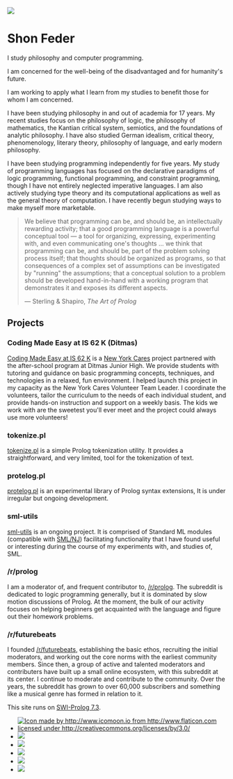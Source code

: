 <div id="header">

<img src="/f/media/indescriptum-logo.png" id="logo">

# Shon Feder

</div>

<div id="statement" class="main-category">

<div id="bio">

I study philosophy and computer programming. 

I am concerned for the well-being of the disadvantaged and for humanity's future.

I am working to apply what I learn from my studies to benefit those for whom I
am concerned.

I have been studying philosophy in and out of academia for 17 years. My recent
studies focus on the philosophy of logic, the philosophy of mathematics, the
Kantian critical system, semiotics, and the foundations of analytic philosophy.
I have also studied German idealism, critical theory, phenomenology, literary
theory, philosophy of language, and early modern philosophy.

I have been studying programming independently for five years. My study of
programming languages has focused on the declarative paradigms of logic
programming, functional programming, and constraint programming, though I have
not entirely neglected imperative languages. I am also actively studying type
theory and its computational applications as well as the general theory of
computation. I have recently begun studying ways to make myself more marketable.

</div>

<div id="epigraph" class="main-category">

> We believe that programming can be, and should be, an intellectually rewarding
> activity; that a good programming language is a powerful conceptual tool
> &mdash; a tool for organizing, expressing, experimenting with, and even
> communicating one's thoughts ... we think that programming can be, and should
> be, part of the problem solving process itself; that thoughts should be
> organized as programs, so that consequences of a complex set of assumptions
> can be investigated by "running" the assumptions; that a conceptual solution
> to a problem should be developed hand-in-hand with a working program that
> demonstrates it and exposes its different aspects. 
> 
> &mdash; Sterling & Shapiro, *The Art of Prolog*

</div>

</div>

<div id="projects" class="main-category">

## Projects

### Coding Made Easy at IS 62 K (Ditmas)

[Coding Made Easy at IS 62 K](https://www.newyorkcares.org/projects/coding-made-easy-62-k-ditmas-7)
is a [New York Cares](https://www.newyorkcares.org/) project partnered with the
after-school program at Ditmas Junior High. We provide students with tutoring
and guidance on basic programming concepts, techniques, and technologies in a
relaxed, fun environment. I helped launch this project in my capacity as the New
York Cares Volunteer Team Leader. I coordinate the volunteers, tailor the
curriculum to the needs of each individual student, and provide hands-on
instruction and support on a weekly basis. The kids we work with are the
sweetest you'll ever meet and the project could always use more volunteers!

### tokenize.pl

[tokenize.pl](https://github.com/aBathologist/tokenize) is a simple Prolog
tokenization utility. It provides a straightforward, and very limited, tool for
the tokenization of text.

### protelog.pl

[protelog.pl](https://github.com/aBathologist/protelog) is an experimental
library of Prolog syntax extensions, It is under irregular but ongoing
development.

### sml-utils

[sml-utils](https://github.com/aBathologist/sml-utils) is an ongoing project. It
is comprised of Standard ML modules (compatible with
[SML/NJ](http://www.smlnj.org)) facilitating functionality that I have found
useful or interesting during the course of my experiments with, and studies of,
SML.

### /r/prolog

I am a moderator of, and frequent contributor to,
[/r/prolog](https://www.reddit.com/r/prolog). The subreddit is dedicated to logic
programming generally, but it is dominated by slow motion discussions of Prolog.
At the moment, the bulk of our activity focuses on helping beginners get acquainted
with the language and figure out their homework problems.

### /r/futurebeats

I founded [/r/futurebeats](https://www.reddit.com/r/futurebeats), establishing
the basic ethos, recruiting the initial moderators, and working out the core
norms with the earliest community members. Since then, a group of active and
talented moderators and contributers have built up a small online ecosystem,
with this subreddit at its center. I continue to moderate and contribute to the
community. Over the years, the subreddit has grown to over 60,000 subscribers
and something like a musical genre has formed in relation to it.

</div>


<div id="powered_by">

This site runs on [SWI-Prolog 7.3](http://www.swi-prolog.org/FAQ/PrologLAMP.txt).

</div>

<div id="footer" class="active">

<div id="digital_presence">

- <a href="https://twitter.com/ShonFeder" target="_blank" title="Twitter Profile"><img class="sm-link" alt="Icon made by http://www.icomoon.io from http://www.flaticon.com licensed under http://creativecommons.org/licenses/by/3.0/" src="f/media/twitter-logo.png"></a>
- <a href="https://github.com/aBathologist" target="_blank" title="Github Profile"><img class="sm-link" src="f/media/github-logo.png"></a>
- <a href="http://stackoverflow.com/users/1187277/shon-feder" target="_blank" title="Stackoverflow Profile"><img class="sm-link" src="f/media/stackoverflow-logo.png"></a>
- <a href="https://www.reddit.com/user/abathologist/" target="_blank" title="Reddit Profile"><img class="sm-link" src="f/media/reddit-logo.png"></a>
- <a href="https://www.linkedin.com/in/shonfeder" target="_blank" title="LinkedIn Profile"><img class="sm-link" src="f/media/linkedin-logo.png"></a>
- <a href="mailto:shon.feder@gmail.com?Subject=Making+Contact" target="_blank" title="Email Me"><img class="sm-link" src="f/media/email-logo.png"></a>

</div>

</div>
